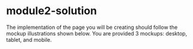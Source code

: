 # module2-solution
The implementation of the page you will be creating should follow the mockup illustrations shown below. You are provided 3 mockups: desktop, tablet, and mobile.
